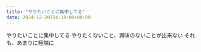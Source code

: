 ```yaml
---
title: "やりたいことに集中してる"
date: 2024-12-20T14:19:00+09:00
---
```

やりたいことに集中してる
やりたくないこと、興味のないことが出来ない
それも、あまりに極端に
